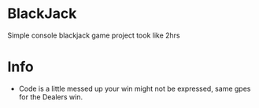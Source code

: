 # BlackJack
Simple console blackjack game project took like 2hrs

# Info
- Code is a little messed up your win might not be expressed, same gpes for the Dealers win.
